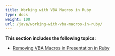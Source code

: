 ```yaml
---
title: Working with VBA Macros in Ruby
type: docs
weight: 100
url: /java/working-with-vba-macros-in-ruby/
---
```


**This section includes the following topics:**

- [Removing VBA Macros in Presentation in Ruby](/slides/java/removing-vba-macros-in-presentation-in-ruby-html/)
